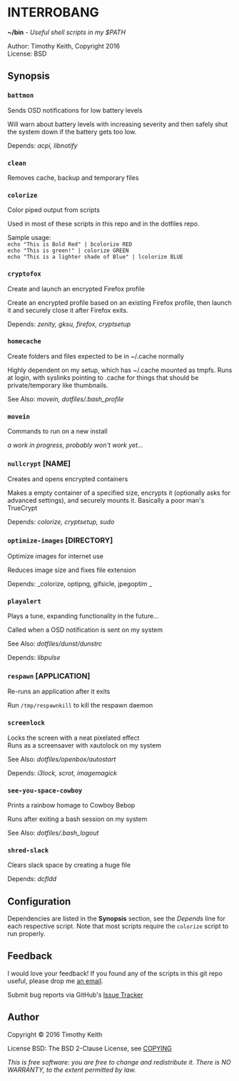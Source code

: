 # INTERROBANG

**~/bin** - *Useful shell scripts in my $PATH*

Author: Timothy Keith, Copyright 2016  
License: BSD


## Synopsis

### `battmon`
Sends OSD notifications for low battery levels

Will warn about battery levels with increasing severity and then safely shut the 
system down if the battery gets too low.

Depends: _acpi, libnotify_


### `clean` 
Removes cache, backup and temporary files


### `colorize`
Color piped output from scripts

Used in most of these scripts in this repo and in the dotfiles repo.

Sample usage:  
`echo "This is Bold Red" | bcolorize RED`  
`echo "This is green!" | colorize GREEN`  
`echo "This is a lighter shade of Blue" | lcolorize BLUE`


### `cryptofox`  
Create and launch an encrypted Firefox profile

Create an encrypted profile based on an existing Firefox profile, then launch it 
and securely close it after Firefox exits.

Depends: _zenity, gksu, firefox, cryptsetup_


### `homecache`  
Create folders and files expected to be in ~/.cache normally

Highly dependent on my setup, which has ~/.cache mounted as tmpfs. Runs at login, 
with syslinks pointing to .cache for things that should be private/temporary like 
thumbnails.

See Also: _movein, dotfiles/.bash_profile_


### `movein` 
Commands to run on a new install

_a work in progress, probably won't work yet..._


### `nullcrypt` [NAME]
Creates and opens encrypted containers

Makes a empty container of a specified size, encrypts it (optionally asks for 
advanced settings), and securely mounts it. Basically a poor man's TrueCrypt

Depends: _colorize, cryptsetup, sudo_


### `optimize-images` [DIRECTORY]
Optimize images for internet use

Reduces image size and fixes file extension

Depends: _colorize, optipng, gifsicle, jpegoptim _


### `playalert`  
Plays a tune, expanding functionality in the future...

Called when a OSD notification is sent on my system

See Also: _dotfiles/dunst/dunstrc_

Depends: _libpulse_


### `respawn` [APPLICATION]  
Re-runs an application after it exits

Run `/tmp/respawnkill` to kill 
the respawn daemon


### `screenlock`
Locks the screen with a neat pixelated effect  
Runs as a screensaver with xautolock on my system

See Also: _dotfiles/openbox/autostart_

Depends: _i3lock, scrot, imagemagick_


### `see-you-space-cowboy`
Prints a rainbow homage to Cowboy Bebop  

Runs after exiting a bash session on my system

See Also: _dotfiles/.bash_logout_


### `shred-slack`
Clears slack space by creating a huge file

Depends: _dcfldd_


## Configuration
Dependencies are listed in the **Synopsis** section, see the _Depends_ line
for each respective script. Note that most scripts require the `colorize` script 
to run properly.


## Feedback
I would love your feedback! If you found any of the scripts in this git repo useful, 
please drop me [an email](mailto:timothykeith@gmail.com).

Submit bug reports via GitHub's [Issue Tracker](https://github.com/keithieopia/bin/issues)


## Author
Copyright &copy; 2016 Timothy Keith

License BSD: The BSD 2-Clause License, see [COPYING](https://raw.githubusercontent.com/keithieopia/bin/master/COPYING)

_This is free software: you are free to change and redistribute it._
_There is NO WARRANTY, to the extent permitted by law._

